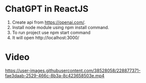 # ChatGPT in ReactJS

1) Create api from https://openai.com/.
2) Install node module using npm install command.
3) To run project use npm start command
4) It will open http://localhost:3000/

# Video
https://user-images.githubusercontent.com/38528058/228877371-fae3daab-2529-466c-8b3a-8c423658503e.mp4

